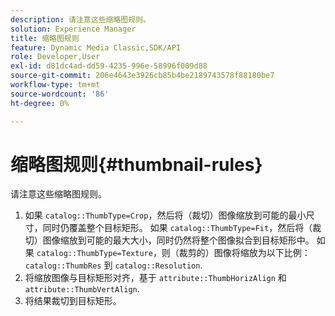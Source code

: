 ```yaml
---
description: 请注意这些缩略图规则。
solution: Experience Manager
title: 缩略图规则
feature: Dynamic Media Classic,SDK/API
role: Developer,User
exl-id: d81dc4ad-dd59-4235-996e-58996f009d88
source-git-commit: 206e4643e3926cb85b4be2189743578f88180be7
workflow-type: tm+mt
source-wordcount: '86'
ht-degree: 0%

---
```


# 缩略图规则{#thumbnail-rules}

请注意这些缩略图规则。

1. 如果 `catalog::ThumbType=Crop`，然后将（裁切）图像缩放到可能的最小尺寸，同时仍覆盖整个目标矩形。 如果 `catalog::ThumbType=Fit`，然后将（裁切）图像缩放到可能的最大大小，同时仍然将整个图像拟合到目标矩形中。 如果 `catalog::ThumbType=Texture`，则（裁剪的）图像将缩放为以下比例： `catalog::ThumbRes` 到 `catalog::Resolution`.
1. 将缩放图像与目标矩形对齐，基于 `attribute::ThumbHorizAlign` 和 `attribute::ThumbVertAlign`.
1. 将结果裁切到目标矩形。
